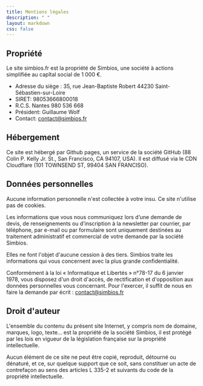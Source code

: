 ```yaml
---
title: Mentions légales
description: " "
layout: markdown
css: false
---
```


## Propriété

Le site simbios.fr est la propriété de Simbios, une société à actions simplifiée au capîtal social de 1 000 €.
- Adresse du siège : 35, rue Jean-Baptiste Robert 44230 Saint-Sébastien-sur-Loire
- SIRET: 98053666800018
- R.C.S. Nantes 980 536 668
- Président: Guillaume Wolf
- Contact: contact@simbios.fr

## Hébergement

Ce site est hébergé par Github pages, un service de la société GitHub (88 Colin P. Kelly Jr. St., San Francisco, CA 94107, USA).
Il est diffusé via le CDN Cloudflare (101 TOWNSEND ST, 99404 SAN FRANCISO).

## Données personnelles

Aucune information personnelle n'est collectée à votre insu. Ce site n'utilise pas de cookies.

Les informations que vous nous communiquez lors d’une demande de devis, de renseignements ou d’inscription à la newsletter par courrier, par téléphone, par e-mail ou par formulaire sont uniquement destinées au traitement administratif et commercial de votre demande par la société Simbios.

Elles ne font l'objet d'aucune cession à des tiers. Simbios traite les informations qui vous concernent avec la plus grande confidentialité.

Conformément à la loi « Informatique et Libertés » n°78-17 du 6 janvier 1978, vous disposez d'un droit d'accès, de rectification et d'opposition aux données personnelles vous concernant. Pour l'exercer, il suffit de nous en faire la demande par écrit : contact@simbios.fr

## Droit d'auteur

L'ensemble du contenu du présent site Internet, y compris nom de domaine, marques, logo, texte… est la propriété de la société Simbios, il est protégé par les lois en vigueur de la législation française sur la propriété intellectuelle.

Aucun élément de ce site ne peut être copié, reproduit, détourné ou dénaturé, et ce, sur quelque support que ce soit, sans constituer un acte de contrefaçon au sens des articles L 335-2 et suivants du code de la propriété intellectuelle. 